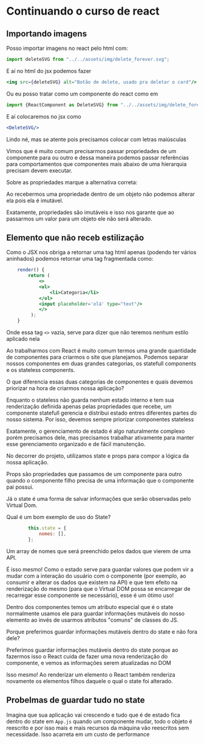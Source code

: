 # Continuando o curso de react

## Importando imagens

Posso importar imagens no react pelo html com:

```js
import deleteSVG from "../../assets/img/delete_forever.svg";
```

E aí no html do jsx podemos fazer

```jsx
<img src={deleteSVG} alt="Botão de delete, usado pra deletar o card"/>
```

Ou eu posso tratar como um componente do react como em

```js
import {ReactComponent as DeleteSVG} from "../../assets/img/delete_forever.svg";
```

E aí colocaremos no jsx como

```jsx
<DeleteSVG/>
```

Lindo né, mas se atente pois precisamos colocar com letras maiúsculas

Vimos que é muito comum precisarmos passar propriedades de um componente para ou outro e dessa maneira podemos passar referências para comportamentos que componentes mais abaixo de uma hierarquia precisam devem executar.

Sobre as propriedades marque a alternativa correta:

Ao recebermos uma propriedade dentro de um objeto não podemos alterar ela pois ela é imutável.

Exatamente, propriedades são imutáveis e isso nos garante que ao passarmos um valor para um objeto ele não será alterado.

## Elemento que não receb estilização

Como o JSX nos obriga a retornar uma tag html apenas (podendo ter vários aninhados) podemos retornar uma tag fragmentada como:

```jsx
    render() { 
        return ( 
            <>
            <ul>
                <li>Categoria</li>
            </ul>
            <input placeholder='olá' type="text"/>
            </>
         );
    }
```

Onde essa tag `<>` vazia, serve para dizer que não teremos nenhum estilo aplicado nela

Ao trabalharmos com React é muito comum termos uma grande quantidade de componentes para criarmos o site que planejamos. Podemos separar nossos componentes em duas grandes categorias, os statefull components e os stateless components.

O que diferencia essas duas categorias de componentes e quais devemos priorizar na hora de criarmos nossa aplicação?

Enquanto o stateless não guarda nenhum estado interno e tem sua renderização definida apenas pelas propriedades que recebe, um componente statefull gerencia e distribui estado entres diferentes partes do nosso sistema. Por isso, devemos sempre priorizar componentes stateless

Exatamente, o gerenciamento de estado é algo naturalmente complexo porém precisamos dele, mas precisamos trabalhar ativamente para manter esse gerenciamento organizado e de fácil manutenção.

No decorrer do projeto, utilizamos state e props para compor a lógica da nossa aplicação.

Props são propriedades que passamos de um componente para outro quando o componente filho precisa de uma informação que o componente pai possui.

Já o state é uma forma de salvar informações que serão observadas pelo Virtual Dom.

Qual é um bom exemplo de uso do State?

```js
        this.state = {
            nomes: [],
        };
```

Um array de nomes que será preenchido pelos dados que vierem de uma API.

É isso mesmo! Como o estado serve para guardar valores que podem vir a mudar com a interação do usuário com o componente (por exemplo, ao consumir e alterar os dados que existem na API) e que tem efeito na renderização do mesmo (para que o Virtual DOM possa se encarregar de recarregar esse componente se necessário), esse é um ótimo uso!

Dentro dos componentes temos um atributo especial que é o state normalmente usamos ele para guardar informações mutáveis do nosso elemento ao invés de usarmos atributos "comuns" de classes do JS.

Porque preferimos guardar informações mutáveis dentro do state e não fora dele?

Preferimos guardar informações mutáveis dentro do state porque ao fazermos isso o React cuida de fazer uma nova renderização do componente, e vemos as informações serem atualizadas no DOM

Isso mesmo! Ao renderizar um elemento o React também renderiza novamente os elementos filhos daquele o qual o state foi alterado.

## Probelmas de guardar tudo no state

Imagina que sua aplicação vai crescendo e tudo que é de estado fica dentro do state em `App.js` quando um componente mudar, todo o objeto é reescrito e por isso mais e mais recursos da máquina vão reescritos sem necessidade. Isso acarreta em um custo de performance
